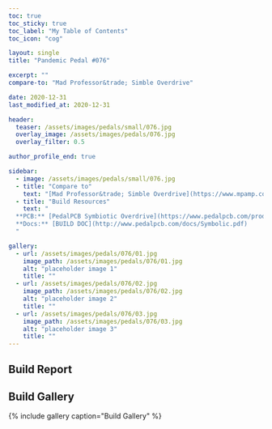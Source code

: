 ```yaml
---
toc: true
toc_sticky: true
toc_label: "My Table of Contents"
toc_icon: "cog"

layout: single
title: "Pandemic Pedal #076"

excerpt: ""
compare-to: "Mad Professor&trade; Simble Overdrive"

date: 2020-12-31
last_modified_at: 2020-12-31

header:
  teaser: /assets/images/pedals/small/076.jpg
  overlay_image: /assets/images/pedals/076.jpg
  overlay_filter: 0.5

author_profile_end: true

sidebar:
  - image: /assets/images/pedals/small/076.jpg
  - title: "Compare to"
    text: "[Mad Professor&trade; Simble Overdrive](https://www.mpamp.com/non_eu/simble-overdrive)"
  - title: "Build Resources"
    text: "
  **PCB:** [PedalPCB Symbiotic Overdrive](https://www.pedalpcb.com/product/symbolicod/)<br>
  **Docs:** [BUILD DOC](http://www.pedalpcb.com/docs/Symbolic.pdf)
  "

gallery:
  - url: /assets/images/pedals/076/01.jpg
    image_path: /assets/images/pedals/076/01.jpg
    alt: "placeholder image 1"
    title: ""
  - url: /assets/images/pedals/076/02.jpg
    image_path: /assets/images/pedals/076/02.jpg
    alt: "placeholder image 2"
    title: ""
  - url: /assets/images/pedals/076/03.jpg
    image_path: /assets/images/pedals/076/03.jpg
    alt: "placeholder image 3"
    title: ""
---
```


## Build Report ##

## Build Gallery ##

{% include gallery caption="Build Gallery" %}